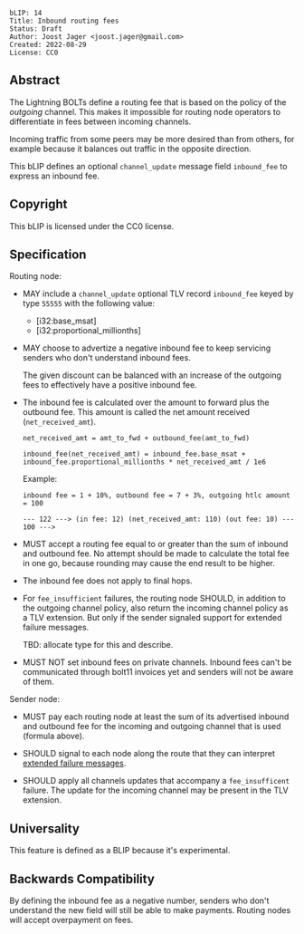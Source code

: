 ```
bLIP: 14
Title: Inbound routing fees
Status: Draft
Author: Joost Jager <joost.jager@gmail.com>
Created: 2022-08-29
License: CC0
```

## Abstract

The Lightning BOLTs define a routing fee that is based on the policy of the
_outgoing_ channel. This makes it impossible for routing node operators to
differentiate in fees between incoming channels.

Incoming traffic from some peers may be more desired than from others, for
example because it balances out traffic in the opposite direction.

This bLIP defines an optional `channel_update` message field `inbound_fee` to
express an inbound fee.

## Copyright

This bLIP is licensed under the CC0 license.

## Specification

Routing node:

* MAY include a `channel_update` optional TLV record `inbound_fee` keyed by type
  `55555` with the following value:

  * [i32:base_msat]
  * [i32:proportional_millionths]

* MAY choose to advertize a negative inbound fee to keep servicing senders who
  don't understand inbound fees.
  
  The given discount can be balanced with an increase of the outgoing fees to
  effectively have a positive inbound fee.

*  The inbound fee is calculated over the amount to forward plus the outbound
   fee. This amount is called the net amount received (`net_received_amt`).

    `net_received_amt = amt_to_fwd + outbound_fee(amt_to_fwd)`

    `inbound_fee(net_received_amt) = inbound_fee.base_msat + inbound_fee.proportional_millionths * net_received_amt / 1e6`

    Example: 
    
    `inbound fee = 1 + 10%, outbound fee = 7 + 3%, outgoing htlc amount = 100`

    `--- 122 ---> (in fee: 12) (net_received_amt: 110) (out fee: 10) --- 100 --->`

* MUST accept a routing fee equal to or greater than the sum of inbound and
  outbound fee. No attempt should be made to calculate the total fee in one go,
  because rounding may cause the end result to be higher.

* The inbound fee does not apply to final hops.

* For `fee_insufficient` failures, the routing node SHOULD, in addition to the
  outgoing channel policy, also return the incoming channel policy as a TLV
  extension. But only if the sender signaled support for extended failure
  messages.
  
  TBD: allocate type for this and describe.

* MUST NOT set inbound fees on private channels. Inbound fees can't be
  communicated through bolt11 invoices yet and senders will not be aware of
  them.

Sender node:

* MUST pay each routing node at least the sum of its advertised inbound and
outbound fee for the incoming and outgoing channel that is used (formula above).
  
* SHOULD signal to each node along the route that they can interpret [extended failure messages](https://github.com/lightning/bolts/pull/1021).

* SHOULD apply all channels updates that accompany a `fee_insufficent` failure.
  The update for the incoming channel may be present in the TLV extension.

## Universality

This feature is defined as a BLIP because it's experimental.

## Backwards Compatibility

By defining the inbound fee as a negative number, senders who don't understand
the new field will still be able to make payments. Routing nodes will accept
overpayment on fees.